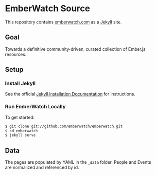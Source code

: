 # EmberWatch Source

This repository contains [emberwatch.com](http://emberwatch.com/) as a [Jekyll](http://jekyllrb.com/) site.

## Goal

Towards a definitive community-driven, curated collection of Ember.js resources.

## Setup

### Install Jekyll

See the official [Jekyll Installation Documentation](http://jekyllrb.com/docs/installation/) for instructions.

### Run EmberWatch Locally

To get started:

```sh
$ git clone git://github.com/emberwatch/emberwatch.git
$ cd emberwatch
$ jekyll serve
```

## Data

The pages are populated by YAML in the `_data` folder. People and Events are normalized and referenced by id.
